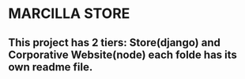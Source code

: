 MARCILLA STORE
==============

This project has 2 tiers: Store(django) and Corporative Website(node)
each folde has its own readme file.
------

